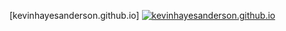 [kevinhayesanderson.github.io]
[![kevinhayesanderson.github.io](https://kevinhayesanderson.github.io)](https://kevinhayesanderson.github.io)
